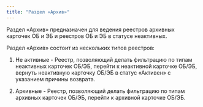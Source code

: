 ```yaml
---
title: "Раздел «Архив»"
---
```


Раздел «Архив» предназначен для ведения реестров архивных карточек ОБ и ЭБ и реестров ОБ и ЭБ в статусе неактивных.

Раздел «Архив» состоит из нескольких типов реестров:

1. Не активные - Реестр, позволяющий делать фильтрацию по типам неактивных карточек ОБ/ЭБ, перейти к неактивной карточке ОБ/ЭБ, вернуть неактивную карточку ОБ/ЭБ в статус «Активен» с указанием причины возврата.

2. Архивные - Реестр, позволяющий делать фильтрацию по типам архивных карточек ОБ/ЭБ, перейти к архивной карточке ОБ/ЭБ.
